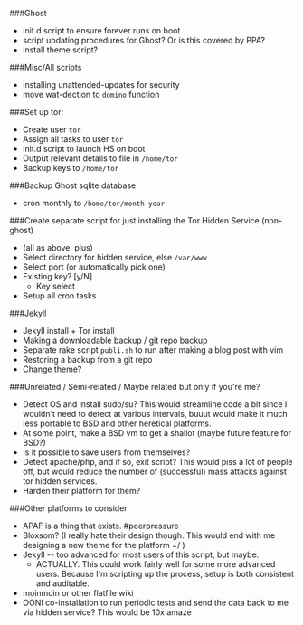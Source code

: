 ###Ghost
* init.d script to ensure forever runs on boot
* script updating procedures for Ghost? Or is this covered by PPA?
* install theme script?

###Misc/All scripts
* installing unattended-updates for security
* move wat-dection to `domino` function

###Set up tor:
* Create user `tor`
* Assign all tasks to user `tor`
* init.d script to launch HS on boot
* Output relevant details to file in `/home/tor`
* Backup keys to `/home/tor`

###Backup Ghost sqlite database
* cron monthly to `/home/tor/month-year`

###Create separate script for just installing the Tor Hidden Service (non-ghost)
* (all as above, plus)
* Select directory for hidden service, else `/var/www`
* Select port (or automatically pick one)
* Existing key? [y/N]
  * Key select
* Setup all cron tasks

###Jekyll
* Jekyll install + Tor install
* Making a downloadable backup / git repo backup
* Separate rake script `publi.sh` to run after making a blog post with vim
* Restoring a backup from a git repo
* Change theme?

###Unrelated / Semi-related / Maybe related but only if you're me?
* Detect OS and install sudo/su? This would streamline code a bit since I wouldn't need to detect at various intervals, buuut would make it much less portable to BSD and other heretical platforms.
* At some point, make a BSD vm to get a shallot (maybe future feature for BSD?)
* Is it possible to save users from themselves?
* Detect apache/php, and if so, exit script? This would piss a lot of people off, but would reduce the number of (successful) mass attacks against tor hidden services.
* Harden their platform for them?

###Other platforms to consider
* APAF is a thing that exists. #peerpressure
* Bloxsom? (I really hate their design though. This would end with me designing a new theme for the platform =/ )
* Jekyll -- too advanced for most users of this script, but maybe.
  * ACTUALLY. This could work fairly well for some more advanced users. Because I'm scripting up the process, setup is both consistent and auditable.
* moinmoin or other flatfile wiki
* OONI co-installation to run periodic tests and send the data back to me via hidden service? This would be 10x amaze
